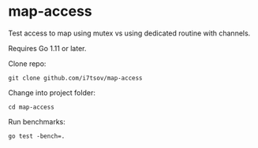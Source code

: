 # map-access

Test access to map using mutex vs using dedicated routine with channels.

Requires Go 1.11 or later.

Clone repo:

```git clone github.com/i7tsov/map-access```

Change into project folder:

```cd map-access```

Run benchmarks:

```go test -bench=.```
